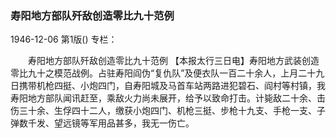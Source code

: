 ### 寿阳地方部队歼敌创造零比九十范例

1946-12-06
第1版()
专栏：

　　寿阳地方部队歼敌创造零比九十范例
    【本报太行三日电】寿阳地方武装创造零比九十之模范战例。占驻寿阳阎伪“复仇队”及便衣队一百二十余人，上月二十九日携带机枪四挺、小炮四门，自寿阳城及马首车站两路进犯碧石、阎村等村镇，我寿阳地方部队闻讯赶至，乘敌火力尚未展开，给予以致命打击。计毙敌二十余、击伤三十余、生俘四十二人，缴获小炮四门、机枪三挺、步枪十九支、手枪一支、子弹数千发、望远镜等军用品甚多，我无一伤亡。
